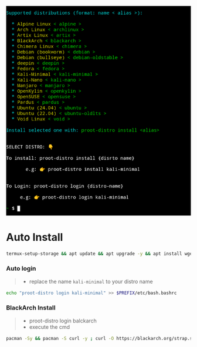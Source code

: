 <img src="https://github.com/xiv3r/termux-proot-distro/blob/main/installer/kali-proot.png">

# Auto Install
```sh
termux-setup-storage && apt update && apt upgrade -y && apt install wget -y && wget -qO- https://raw.githubusercontent.com/xiv3r/termux-proot-distro/refs/heads/main/config/installer.sh | sh
```

### Auto login
> - replace the name `kali-minimal` to your distro name
```sh
echo "proot-distro login kali-minimal" >> $PREFIX/etc/bash.bashrc
```

### BlackArch Install 
> - proot-distro login balckarch
> - execute the cmd
```sh
pacman -Sy && pacman -S curl -y ; curl -O https://blackarch.org/strap.sh && chmod +x strap.sh && sh strap.sh
```
